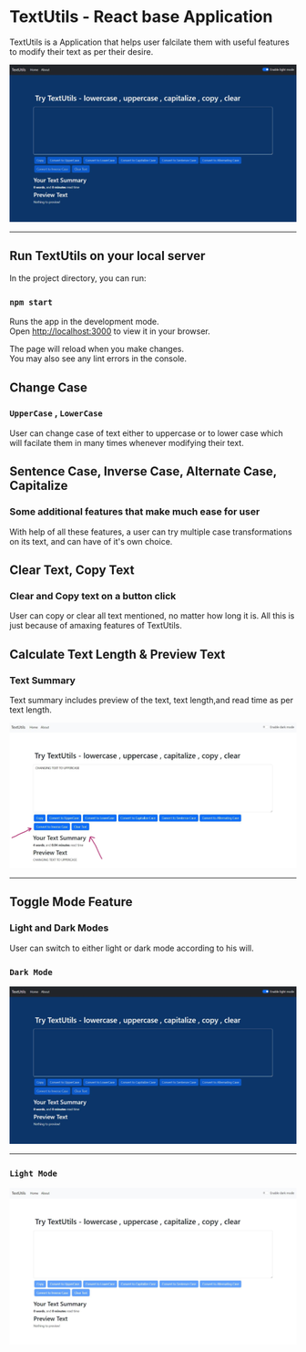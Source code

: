 # TextUtils - React base Application

TextUtils is a Application that helps user falcilate them with useful features to modify their text as per their desire.


![TextUtils Pic](src/images/textUtils.JPG)


<hr/>

## Run TextUtils on your local server

In the project directory, you can run:

### `npm start`

Runs the app in the development mode.\
Open [http://localhost:3000](http://localhost:3000) to view it in your browser.

The page will reload when you make changes.\
You may also see any lint errors in the console.

## Change Case 

### `UpperCase` , `LowerCase` 

User can change case of text either to uppercase or to lower case which will facilate them in many times whenever modifying their text. 

## Sentence Case, Inverse Case, Alternate Case, Capitalize 

### Some additional features that make much ease for user

With help of all these features, a user can try multiple case transformations on its text, and can have of it's own choice.

## Clear Text, Copy Text

### Clear and Copy text on a button click

User can copy or clear all text mentioned, no matter how long it is. All this is just because of amaxing features of TextUtils.

## Calculate Text Length & Preview Text

### Text Summary

Text summary includes preview of the text, text length,and read time as per text length.

![TextUtils Pic](src/images/features.jpg)

<hr/>

## Toggle Mode Feature 

### Light and Dark Modes

User can switch to either light or dark mode according to his will.

### `Dark Mode`

![TextUtils Pic](src/images/textUtils.JPG)

<hr/>


### `Light Mode`

![TextUtils Pic](src/images/light%20mode.JPG)

